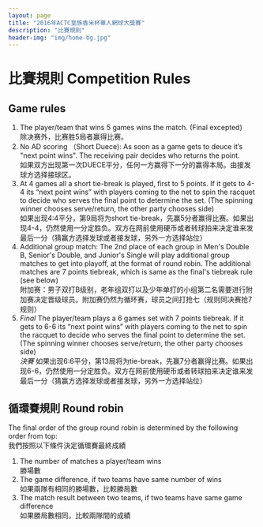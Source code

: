 ```yaml
---
layout: page
title: "2016年ACTC皇族香米杯華人網球大獎賽"
description: "比賽規則"
header-img: "img/home-bg.jpg"
---
```


<h1 class="page-header">比賽規則 Competition Rules</h1>
<h2>Game rules</h2>
<ol>
  <li>The player/team that wins 5 games wins the match. (Final excepted)<br>除决赛外，比赛胜5局者赢得比赛。</li>
  <li>No AD scoring （Short Duece): As soon as a game gets to deuce it’s "next point wins". The receiving pair decides who returns the point.<br>如果双方出现第一次DUECE平分，任何一方赢得下一分的赢得本局。由接发球方选择接球区。</li>
  <li>At 4 games all a short tie-break is played, first to 5 points. If it gets to 4-4 its “next point wins” with players coming to the net to spin the racquet to decide who serves the final point to determine the set. (The spinning winner chooses serve/return, the other party chooses side)<br>如果出现4:4平分，第9局将为short tie-break，先赢5分者赢得比赛。如果出现4-4，仍然使用一分定胜负。双方在网前使用硬币或者转球拍来决定谁来发最后一分（猜赢方选择发球或者接发球，另外一方选择站位）</li>
  <li>Additional group match: The 2nd place of each group in Men's Double B, Senior's Double, and Junior's Single will play additional group matches to get into playoff, at the format of round robin. The additional matches are 7 points tiebreak, which is same as the final's tiebreak rule (see below)<br>附加赛：男子双打B级别，老年组双打以及少年单打的小组第二名需要进行附加赛决定晋级球员。附加赛仍然为循环赛，球员之间打抢七（规则同决赛抢7规则）</li>
  <li><em>Final</em> The player/team plays a 6 games set with 7 points tiebreak. If it gets to 6-6 its “next point wins” with players coming to the net to spin the racquet to decide who serves the final point to determine the set. (The spinning winner chooses serve/return, the other party chooses side)<br><em>決賽</em> 如果出现6:6平分，第13局将为tie-break，先赢7分者赢得比赛。如果出现6-6，仍然使用一分定胜负。双方在网前使用硬币或者转球拍来决定谁来发最后一分（猜赢方选择发球或者接发球，另外一方选择站位）</li>
</ol>

<h2>循環賽規則 Round robin</h2>
The final order of the group round robin is determined by the following order from top:<br>我們按照以下條件決定循環賽最終成績
<ol>
  <li>The number of matches a player/team wins<br>勝場數</li>
  <li>The game difference, if two teams have same number of wins<br>如果兩隊有相同的勝場數，比較勝局數</li>
  <li>The match result between two teams, if two teams have same game difference<br>如果勝局數相同，比較兩隊間的成績</li>
</ol>
